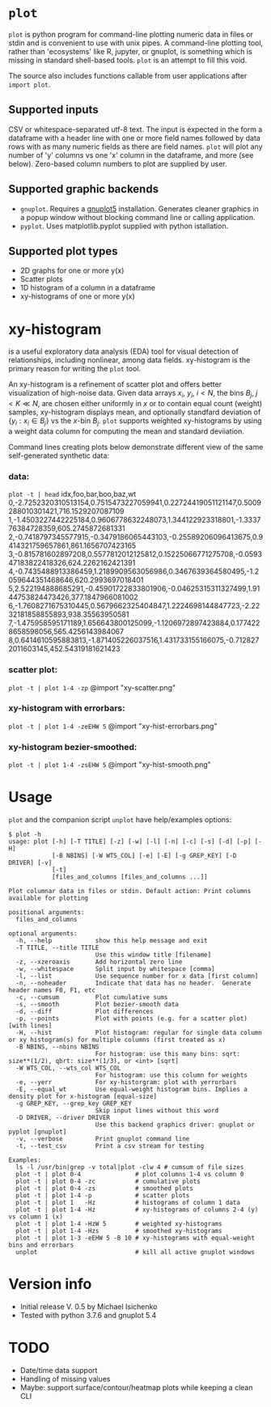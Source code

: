 # `plot`

`plot` is python program for command-line plotting numeric data in
files or stdin and is convenient to use with unix pipes.  A
command-line plotting tool, rather than 'ecosystems' like R, jupyter,
or gnuplot, is something which is missing in standard shell-based
tools.  `plot` is an attempt to fill this void.

The source also includes functions callable from user applications
after `import plot`.

## Supported inputs

CSV or whitespace-separated utf-8 text.  The input is expected in the
form a dataframe with a header line with one or more field names
followed by data rows with as many numeric fields as there are field
names.  `plot` will plot any number of 'y' columns vs one 'x' column
in the dataframe, and more (see below).  Zero-based column numbers to
plot are supplied by user.

## Supported graphic backends

* `gnuplot`. Requires a [gnuplot5](http://www.gnuplot.info/docs_5.0/gnuplot.pdf) installation.  Generates cleaner graphics in a popup window without blocking command line or calling application.
* `pyplot`.  Uses matplotlib.pyplot supplied with python istallation.

## Supported plot types

* 2D graphs for one or more y(x)
* Scatter plots
* 1D histogram of a column in a dataframe
* xy-histograms of one or more y(x)

# xy-histogram

is a useful exploratory data analysis (EDA) tool for visual detection
of relationships, including nonlinear, among data fields.
xy-histogram is the primary reason for writing the `plot` tool.

An xy-histogram is a refinement of scatter plot and offers better
visualization of high-noise data.  Given data arrays $x_i$, $y_i$,
$i<N$, the bins $B_j$, $j<K\ll N$, are chosen either uniformly in $x$
or to contain equal count (weight) samples, xy-histogram displays
mean, and optionally standfard deviation of $\{y_i: x_i\in B_j\}$ vs
the $x$-bin $B_j$.  `plot` supports weighted xy-histograms by using a
weight data column for computing the mean and standard deviiation.

Command lines creating plots below demonstrate different view of the
same self-generated synthetic data:

### data:

`plot -t | head`
idx,foo,bar,boo,baz,wt
0,-2.7252320310513154,0.7515473227059941,0.22724419051121147,0.5009288010301421,716.1529207087109
1,-1.4503227442225184,0.9606778632248073,1.344122923318801,-1.333776384728359,605.2745872681331
2,-0.7418797345577915,-0.3479186065443103,-0.25589206096413675,0.9414321759657861,861.1656707423165
3,-0.815781602897208,0.5577812012125812,0.15225066771275708,-0.059347183822418326,624.2262162421391
4,-0.7435488913386459,1.2189909563056986,0.3467639364580495,-1.2059644351468646,620.2993697018401
5,2.522194888685291,-0.45901722833801906,-0.04625315311327499,1.9144753824473426,377.1847966081002
6,-1.7608271675310445,0.5679662325404847,1.2224698144847723,-2.2232181858855893,938.35563950581
7,-1.475958595171189,1.656643800125099,-1.1206972897423884,0.1774228658598056,565.4256143984067
8,0.6414610595883813,-1.871405226037516,1.431733155166075,-0.7128272011603145,452.54319181621423

### scatter plot:

`plot -t | plot 1-4 -zp`
@import "xy-scatter.png"

### xy-histogram with errorbars:

`plot -t | plot 1-4 -zeEHW 5`
@import "xy-hist-errorbars.png"

### xy-histogram bezier-smoothed:

`plot -t | plot 1-4 -zsEHW 5`
@import "xy-hist-smooth.png"


# Usage

`plot` and the companion script `unplot` have help/examples options:

```
$ plot -h
usage: plot [-h] [-T TITLE] [-z] [-w] [-l] [-n] [-c] [-s] [-d] [-p] [-H]
            [-B NBINS] [-W WTS_COL] [-e] [-E] [-g GREP_KEY] [-D DRIVER] [-v]
            [-t]
            [files_and_columns [files_and_columns ...]]

Plot columnar data in files or stdin. Default action: Print columns available for plotting

positional arguments:
  files_and_columns

optional arguments:
  -h, --help            show this help message and exit
  -T TITLE, --title TITLE
                        Use this window title [filename]
  -z, --xzeroaxis       Add horizontal zero line
  -w, --whitespace      Split input by whitespace [comma]
  -l, --list            Use sequence number for x data [first column]
  -n, --noheader        Indicate that data has no header.  Generate header names F0, F1, etc
  -c, --cumsum          Plot cumulative sums
  -s, --smooth          Plot bezier-smooth data
  -d, --diff            Plot differences
  -p, --points          Plot with points (e.g. for a scatter plot) [with lines]
  -H, --hist            Plot histogram: regular for single data column or xy histogram(s) for multiple columns (first treated as x)
  -B NBINS, --nbins NBINS
                        For histogram: use this many bins: sqrt: size**(1/2), qbrt: size**(1/3), or <int> [sqrt]
  -W WTS_COL, --wts_col WTS_COL
                        For histogram: use this column for weights
  -e, --yerr            For xy-historgram: plot with yerrorbars
  -E, --equal_wt        Use equal-weight histogram bins. Implies a density plot for x-histogram [equal-size]
  -g GREP_KEY, --grep_key GREP_KEY
                        Skip input lines without this word
  -D DRIVER, --driver DRIVER
                        Use this backend graphics driver: gnuplot or pyplot [gnuplot]
  -v, --verbose         Print gnuplot command line
  -t, --test_csv        Print a csv stream for testing

Examples:
  ls -l /usr/bin|grep -v total|plot -clw 4 # cumsum of file sizes
  plot -t | plot 0-4               # plot columns 1-4 vs column 0
  plot -t | plot 0-4 -zc           # cumulative plots
  plot -t | plot 0-4 -zs           # smoothed plots
  plot -t | plot 1-4 -p            # scatter plots
  plot -t | plot 1   -Hz           # histograms of column 1 data
  plot -t | plot 1-4 -Hz           # xy-histograms of columns 2-4 (y) vs column 1 (x)
  plot -t | plot 1-4 -HzW 5        # weighted xy-histograms
  plot -t | plot 1-4 -Hzs          # smoothed xy-histograms
  plot -t | plot 1-3 -eEHW 5 -B 10 # xy-histograms with equal-weight bins and errorbars
  unplot                           # kill all active gnuplot windows
```

# Version info

* Initial release V. 0.5 by Michael Isichenko
* Tested with python 3.7.6 and gnuplot 5.4

# TODO

* Date/time data support
* Handling of missing values
* Maybe: support surface/contour/heatmap plots while keeping a clean CLI
